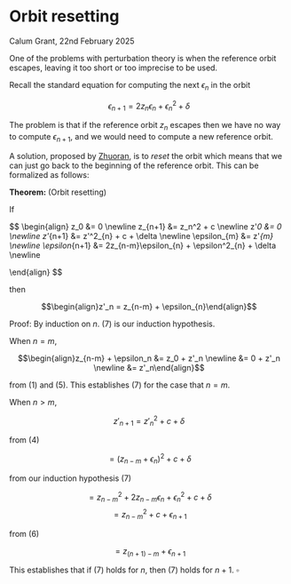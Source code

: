 # Orbit resetting

Calum Grant, 22nd February 2025

One of the problems with perturbation theory is when the reference orbit escapes, leaving it too short or too imprecise to be used.

Recall the standard equation for computing the next $\epsilon_n$ in the orbit

$$\epsilon_{n+1} = 2z_{n}\epsilon_{n} + \epsilon^2_{n} + \delta$$

The problem is that if the reference orbit $z_{n}$ escapes then we have no way to compute $\epsilon_{n+1}$, and we would need to compute a new reference orbit.

A solution, proposed by [Zhuoran](https://fractalforums.org/index.php?topic=4360.0), is to *reset* the orbit which means that we can just go back to the beginning of the reference orbit. This can be formalized as follows:

**Theorem:** (Orbit resetting)

If

$$
\begin{align}
z_0 &= 0 \newline
z_{n+1} &= z_n^2 + c \newline
z'_0 &= 0 \newline
z'_{n+1} &= z'^2_{n} + c + \delta \newline
\epsilon_{m} &= z'_{m} \newline
\epsilon_{n+1} &= 2z_{n-m}\epsilon_{n} + \epsilon^2_{n} + \delta \newline


\end{align}
$$

then

$$\begin{align}z'_n = z_{n-m} + \epsilon_{n}\end{align}$$

Proof: By induction on $n$. (7) is our induction hypothesis.

When $n=m$, 

$$\begin{align}z_{n-m} + \epsilon_n &= z_0 + z'_n \newline &= 0 + z'_n \newline &= z'_n\end{align}$$

from (1) and (5). This establishes (7) for the case that $n=m$.

When $n>m$, 

$$z'_{n+1} = z'^2_{n} + c + \delta$$

from (4)

$$=(z_{n-m}+\epsilon_n)^2 + c + \delta$$

from our induction hypothesis (7)

$$=z^2_{n-m} + 2z_{n-m}\epsilon_n + \epsilon_n^2 + c + \delta$$
$$=z^2_{n-m} + c + \epsilon_{n+1}$$

from (6)

$$=z_{(n+1)-m} + \epsilon_{n+1}$$

This establishes that if (7) holds for $n$, then (7) holds for $n+1$. 
$\square$

